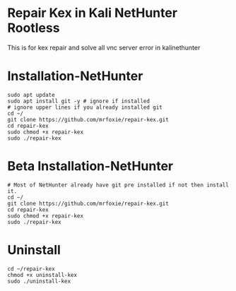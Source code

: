 # Repair Kex in Kali NetHunter Rootless 
This is for kex repair and solve all vnc server error in kalinethunter

# Installation-NetHunter
```
sudo apt update 
sudo apt install git -y # ignore if installed
# ignore upper lines if you already installed git
cd ~/
git clone https://github.com/mrfoxie/repair-kex.git
cd repair-kex
sudo chmod +x repair-kex
sudo ./repair-kex
```

# Beta Installation-NetHunter
```
# Most of NetHunter already have git pre installed if not then install it.
cd ~/
git clone https://github.com/mrfoxie/repair-kex.git
cd repair-kex
sudo chmod +x repair-kex
sudo ./repair-kex
```

# Uninstall
```
cd ~/repair-kex
chmod +x uninstall-kex
sudo ./uninstall-kex
```
